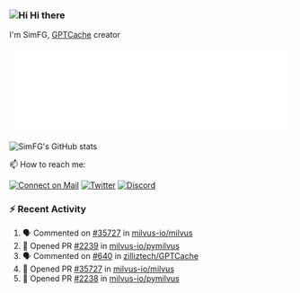 ### <img src='https://qpluspicture.oss-cn-beijing.aliyuncs.com/6LjjQA/Hi.gif' alt='Hi' width="24"/> Hi there

I'm SimFG, [GPTCache](https://github.com/zilliztech/GPTCache) creator

![Metrics 👋](/metrics.plugin.followup.user.svg)

![SimFG's GitHub stats](https://github-readme-stats.vercel.app/api?username=SimFG&show_icons=true&theme=radical&count_private=true)

📫 How to reach me:

[![Connect on Mail](https://img.shields.io/badge/Ask%20me-anything-1abc9c.svg)](mailto:1142838399@qq.com)
[![Twitter](https://img.shields.io/twitter/follow/FogSim?style=social)](https://twitter.com/FogSim)
[![Discord](https://img.shields.io/discord/1092648432495251507?label=Discord&logo=discord)](https://discord.gg/Q8C6WEjSWV)

### :zap: Recent Activity

<!--START_SECTION:activity-->
1. 🗣 Commented on [#35727](https://github.com/milvus-io/milvus/issues/35727) in [milvus-io/milvus](https://github.com/milvus-io/milvus)
2. 💪 Opened PR [#2239](https://github.com/milvus-io/pymilvus/pull/2239) in [milvus-io/pymilvus](https://github.com/milvus-io/pymilvus)
3. 🗣 Commented on [#640](https://github.com/zilliztech/GPTCache/issues/640) in [zilliztech/GPTCache](https://github.com/zilliztech/GPTCache)
4. 💪 Opened PR [#35727](https://github.com/milvus-io/milvus/pull/35727) in [milvus-io/milvus](https://github.com/milvus-io/milvus)
5. 💪 Opened PR [#2238](https://github.com/milvus-io/pymilvus/pull/2238) in [milvus-io/pymilvus](https://github.com/milvus-io/pymilvus)
<!--END_SECTION:activity-->

